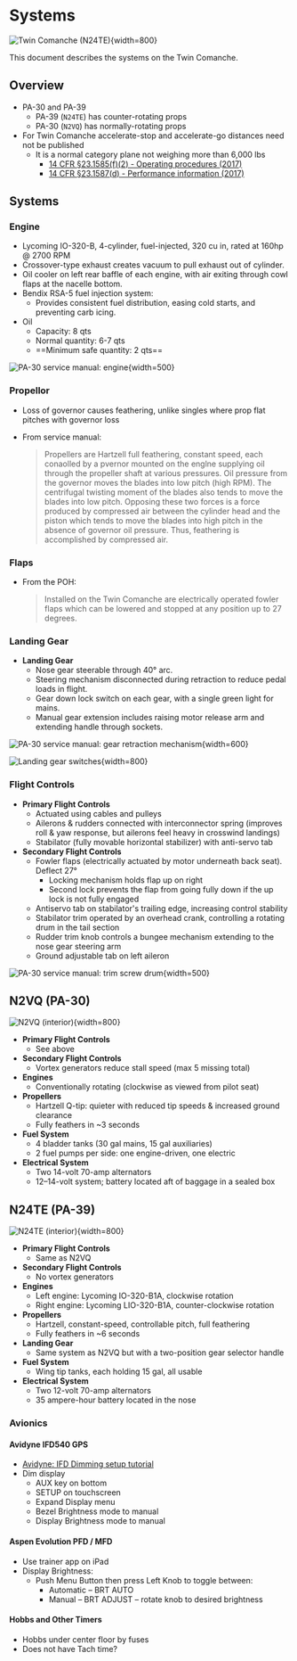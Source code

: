 # Systems

![Twin Comanche (N24TE)](/img/twin-comanche/n24te.jpeg){width=800}

This document describes the systems on the Twin Comanche.

## Overview

* PA-30 and PA-39
    * PA-39 (`N24TE`) has counter-rotating props
    * PA-30 (`N2VQ`) has normally-rotating props
* For Twin Comanche accelerate-stop and accelerate-go distances need not be published
  * It is a normal category plane not weighing more than 6,000 lbs
    * [14 CFR &sect;23.1585(f)(2) - Operating procedures (2017)](https://www.ecfr.gov/on/2017-08-29/title-14/chapter-I/subchapter-C/part-23/subpart-G/subject-group-ECFR4b4f22832845ca2/section-23.1585#p-23.1585(f)(2))
    * [14 CFR &sect;23.1587(d) - Performance information (2017)](https://www.ecfr.gov/on/2017-08-29/title-14/chapter-I/subchapter-C/part-23/subpart-G/subject-group-ECFR4b4f22832845ca2/section-23.1587#p-23.1587(d))

## Systems

### Engine

* Lycoming IO-320-B, 4-cylinder, fuel-injected, 320 cu in, rated at 160hp @ 2700 RPM
* Crossover-type exhaust creates vacuum to pull exhaust out of cylinder.
* Oil cooler on left rear baffle of each engine, with air exiting through cowl flaps at the nacelle bottom.
* Bendix RSA-5 fuel injection system:
  * Provides consistent fuel distribution, easing cold starts, and preventing carb icing.
* Oil
  * Capacity: 8 qts
  * Normal quantity: 6-7 qts
  * ==Minimum safe quantity: 2 qts==

![PA-30 service manual: engine](/img/twin-comanche/pa-30-service-manual-figure-8-5-engine.png){width=500}

### Propellor

* Loss of governor causes feathering, unlike singles where prop flat pitches with governor loss
* From service manual:

  > Propellers are Hartzell full feathering, constant speed, each conaolled by a pvernor mounted on the englne supplying oil through the propeller shaft at various pressures. Oil pressure from the governor moves the blades into low pitch (high RPM). The centrifugal twisting moment of the blades also tends to move the blades into low pitch. Opposing these two forces is a force produced by compressed air between the cylinder head and the piston which tends to move the blades into high pitch in the absence of governor oil pressure. Thus, feathering is accomplished by compressed air.

### Flaps

* From the POH:

  > Installed on the Twin Comanche are electrically operated fowler flaps which can be lowered and stopped at any position up to 27 degrees.

### Landing Gear

* **Landing Gear**
  * Nose gear steerable through 40&#176; arc.
  * Steering mechanism disconnected during retraction to reduce pedal loads in flight.
  * Gear down lock switch on each gear, with a single green light for mains.
  * Manual gear extension includes raising motor release arm and extending handle through sockets.

![PA-30 service manual: gear retraction mechanism](/img/twin-comanche/pa-30-service-manual-figure-7-14-gear-retraction-mechanism.png){width=600}

![Landing gear switches](/img/twin-comanche/gear-switches.jpeg){width=800}

### Flight Controls

* **Primary Flight Controls**
  * Actuated using cables and pulleys
  * Ailerons & rudders connected with interconnector spring (improves roll & yaw response, but ailerons feel heavy in crosswind landings)
  * Stabilator (fully movable horizontal stabilizer) with anti-servo tab
* **Secondary Flight Controls**
  * Fowler flaps (electrically actuated by motor underneath back seat). Deflect 27&#176;
    * Locking mechanism holds flap up on right
    * Second lock prevents the flap from going fully down if the up lock is not fully engaged
  * Antiservo tab on stabilator's trailing edge, increasing control stability
  * Stabilator trim operated by an overhead crank, controlling a rotating drum in the tail section
  * Rudder trim knob controls a bungee mechanism extending to the nose gear steering arm
  * Ground adjustable tab on left aileron

![PA-30 service manual: trim screw drum](/img/twin-comanche/pa-30-service-manual-figure-5-14-trim-screw-drum.png){width=500}

## N2VQ (PA-30)

![N2VQ (interior)](/img/twin-comanche/n2vq_int.jpg){width=800}

* **Primary Flight Controls**
  * See above
* **Secondary Flight Controls**
  * Vortex generators reduce stall speed (max 5 missing total)
* **Engines**
  * Conventionally rotating (clockwise as viewed from pilot seat)
* **Propellers**
  * Hartzell Q-tip: quieter with reduced tip speeds & increased ground clearance
  * Fully feathers in ~3 seconds
* **Fuel System**
  * 4 bladder tanks (30 gal mains, 15 gal auxiliaries)
  * 2 fuel pumps per side: one engine-driven, one electric
* **Electrical System**
  * Two 14-volt 70-amp alternators
  * 12–14-volt system; battery located aft of baggage in a sealed box

## N24TE (PA-39)

![N24TE (interior)](/img/twin-comanche/n24te_int.jpg){width=800}

* **Primary Flight Controls**
  * Same as N2VQ
* **Secondary Flight Controls**
  * No vortex generators
* **Engines**
  * Left engine: Lycoming IO-320-B1A, clockwise rotation
  * Right engine: Lycoming LIO-320-B1A, counter-clockwise rotation
* **Propellers**
  * Hartzell, constant-speed, controllable pitch, full feathering
  * Fully feathers in ~6 seconds
* **Landing Gear**
  * Same system as N2VQ but with a two-position gear selector handle
* **Fuel System**
  * Wing tip tanks, each holding 15 gal, all usable
* **Electrical System**
  * Two 12-volt 70-amp alternators
  * 35 ampere-hour battery located in the nose

### Avionics

#### Avidyne IFD540 GPS

* [Avidyne: IFD Dimming setup tutorial](https://techsupport.avidyne.com/kb/article/98-ifd-dimming-setup-tutorial/)
* Dim display
  * AUX key on bottom
  * SETUP on touchscreen
  * Expand Display menu
  * Bezel Brightness mode to manual
  * Display Brightness mode to manual

#### Aspen Evolution PFD / MFD

* Use trainer app on iPad
* Display Brightness:
  * Push Menu Button then press Left Knob to toggle between:
    * Automatic – BRT AUTO
    * Manual – BRT ADJUST – rotate knob to desired brightness

#### Hobbs and Other Timers

* Hobbs under center floor by fuses
* Does not have Tach time?
